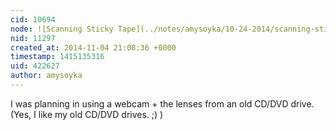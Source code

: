 ```yaml
---
cid: 10694
node: ![Scanning Sticky Tape](../notes/amysoyka/10-24-2014/scanning-sticky-tape)
nid: 11297
created_at: 2014-11-04 21:08:36 +0000
timestamp: 1415135316
uid: 422627
author: amysoyka
---
```


I was planning in using a webcam + the lenses from an old CD/DVD drive. (Yes, I like my old CD/DVD drives. ;) )